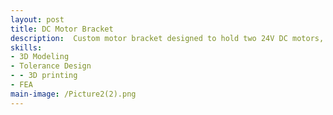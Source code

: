 ```yaml
---
layout: post
title: DC Motor Bracket
description:  Custom motor bracket designed to hold two 24V DC motors, two gears to connect them and a custom locking collar to attach one of the motor shafts to the 0.5" arm shaft.
skills: 
- 3D Modeling
- Tolerance Design
- - 3D printing
- FEA
main-image: /Picture2(2).png
---
```

